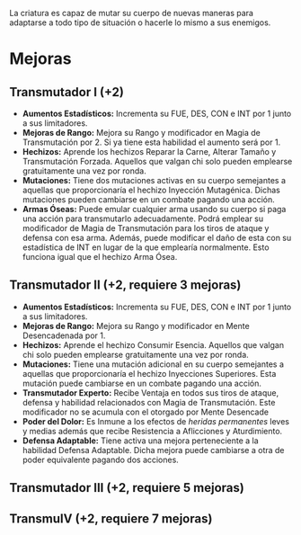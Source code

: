 La criatura es capaz de mutar su cuerpo de nuevas maneras para adaptarse a todo tipo de situación o hacerle lo mismo a sus enemigos.

# Mejoras

## Transmutador I (+2) 

- **Aumentos Estadísticos:** Incrementa su FUE, DES, CON e INT por 1 junto a sus limitadores.
- **Mejoras de Rango:** Mejora su Rango y modificador en Magia de Transmutación por 2. Si ya tiene esta habilidad el aumento será por 1. 
- **Hechizos:** Aprende los hechizos Reparar la Carne, Alterar Tamaño y Transmutación Forzada. Aquellos que valgan chi solo pueden emplearse gratuitamente una vez por ronda.
- **Mutaciones:**  Tiene dos mutaciones activas en su cuerpo semejantes a aquellas que proporcionaría el hechizo Inyección Mutagénica. Dichas mutaciones pueden cambiarse en un combate pagando una acción.
- **Armas Óseas:** Puede emular cualquier arma usando su cuerpo si paga una acción para transmutarlo adecuadamente. Podrá emplear su modificador de Magia de Transmutación para los tiros de ataque y defensa con esa arma. Además, puede modificar el daño de esta con su estadística de INT en lugar de la que emplearía normalmente. Esto funciona igual que el hechizo Arma Ósea.

## Transmutador II (+2, requiere 3 mejoras)

- **Aumentos Estadísticos:** Incrementa su FUE, DES, CON e INT por 1 junto a sus limitadores.
- **Mejoras de Rango:** Mejora su Rango y modificador en Mente Desencadenada por 1.
- **Hechizos:** Aprende el hechizo Consumir Esencia. Aquellos que valgan chi solo pueden emplearse gratuitamente una vez por ronda.
- **Mutaciones:**  Tiene una mutación adicional en su cuerpo semejantes a aquellas que proporcionaría el hechizo Inyecciones Superiores. Esta mutación puede cambiarse en un combate pagando una acción.
- **Transmutador Experto:** Recibe Ventaja en todos sus tiros de ataque, defensa y habilidad relacionados con Magia de Transmutación. Este modificador no se acumula con el otorgado por Mente Desencade
- **Poder del Dolor:** Es Inmune a los efectos de *heridas permanentes* leves y medias además que recibe Resistencia a Aflicciones y Aturdimiento.
- **Defensa Adaptable:** Tiene activa una mejora perteneciente a la habilidad Defensa Adaptable. Dicha mejora puede cambiarse a otra de poder equivalente pagando dos acciones.

## Transmutador III (+2, requiere 5 mejoras)

## TransmuIV (+2, requiere 7 mejoras)